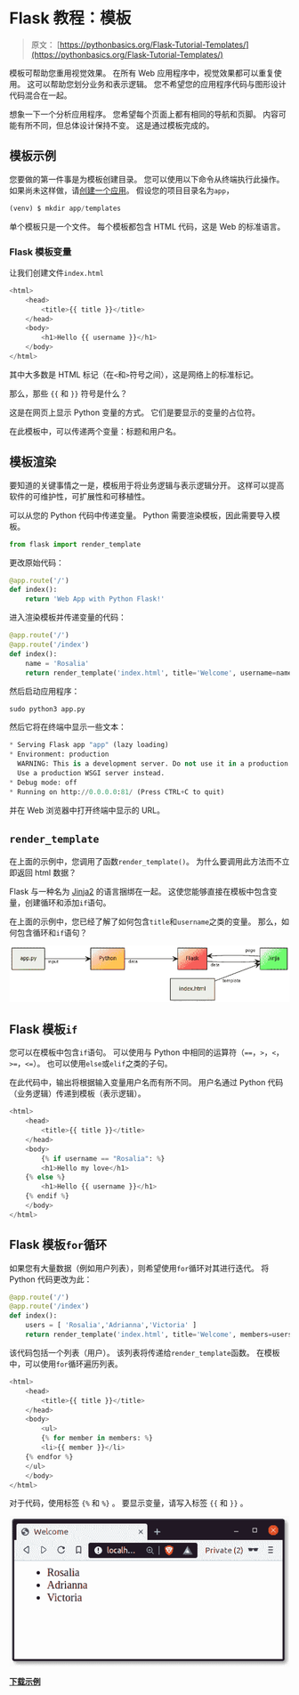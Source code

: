 # Flask 教程：模板

> 原文： [https://pythonbasics.org/Flask-Tutorial-Templates/](https://pythonbasics.org/Flask-Tutorial-Templates/)

模板可帮助您重用视觉效果。 在所有 Web 应用程序中，视觉效果都可以重复使用。 这可以帮助您划分业务和表示逻辑。 您不希望您的应用程序代码与图形设计代码混合在一起。

想象一下一个分析应用程序。 您希望每个页面上都有相同的导航和页脚。 内容可能有所不同，但总体设计保持不变。 这是通过模板完成的。



## 模板示例

您要做的第一件事是为模板创建目录。 您可以使用以下命令从终端执行此操作。 如果尚未这样做，请[创建一个应用](https://pythonbasics.org/Flask-Tutorial-Hello-World/)。 假设您的项目目录名为`app`，

```py
(venv) $ mkdir app/templates

```

单个模板只是一个文件。 每个模板都包含 HTML 代码，这是 Web 的标准语言。

### Flask 模板变量

让我们创建文件`index.html`

```py
<html>
    <head>
        <title>{{ title }}</title>
    </head>
    <body>
        <h1>Hello {{ username }}</h1>
    </body>
</html>

```

其中大多数是 HTML 标记（在`<`和`>`符号之间），这是网络上的标准标记。

那么，那些 `{{` 和 `}}` 符号是什么？

这是在网页上显示 Python 变量的方式。 它们是要显示的变量的占位符。

在此模板中，可以传递两个变量：标题和用户名。

## 模板渲染

要知道的关键事情之一是，模板用于将业务逻辑与表示逻辑分开。 这样可以提高软件的可维护性，可扩展性和可移植性。

可以从您的 Python 代码中传递变量。 Python 需要渲染模板，因此需要导入模板。

```py
from flask import render_template

```

更改原始代码：

```py
@app.route('/')
def index():
    return 'Web App with Python Flask!'

```

进入渲染模板并传递变量的代码：

```py
@app.route('/')
@app.route('/index')
def index():
    name = 'Rosalia'
    return render_template('index.html', title='Welcome', username=name)

```

然后启动应用程序：

```py
sudo python3 app.py

```

然后它将在终端中显示一些文本：

```py
* Serving Flask app "app" (lazy loading)
* Environment: production
  WARNING: This is a development server. Do not use it in a production deployment.
  Use a production WSGI server instead.
* Debug mode: off
* Running on http://0.0.0.0:81/ (Press CTRL+C to quit)

```

并在 Web 浏览器中打开终端中显示的 URL。

## `render_template`

在上面的示例中，您调用了函数`render_template()`。 为什么要调用此方法而不立即返回 html 数据？

Flask 与一种名为 [Jinja2](https://palletsprojects.com/p/jinja/) 的语言捆绑在一起。 这使您能够直接在模板中包含变量，创建循环和添加`if`语句。

在上面的示例中，您已经了解了如何包含`title`和`username`之类的变量。 那么，如何包含循环和`if`语句？

![jinja flask template engine](img/a578844d3e2d5e4b4320841a5cc9c5be.jpg)

## Flask 模板`if`

您可以在模板中包含`if`语句。 可以使用与 Python 中相同的运算符（`==`，`>`，`<`，`>=`，`<=`）。 也可以使用`else`或`elif`之类的子句。

在此代码中，输出将根据输入变量用户名而有所不同。 用户名通过 Python 代码（业务逻辑）传递到模板（表示逻辑）。

```py
<html>
    <head>
        <title>{{ title }}</title>
    </head>
    <body>
        {% if username == "Rosalia": %}
        <h1>Hello my love</h1>
	{% else %}
        <h1>Hello {{ username }}</h1>
	{% endif %}
    </body>
</html>

```

## Flask 模板`for`循环

如果您有大量数据（例如用户列表），则希望使用`for`循环对其进行迭代。 将 Python 代码更改为此：

```py
@app.route('/')
@app.route('/index')
def index():
    users = [ 'Rosalia','Adrianna','Victoria' ]
    return render_template('index.html', title='Welcome', members=users)

```

该代码包括一个列表（用户）。 该列表将传递给`render_template`函数。 在模板中，可以使用`for`循环遍历列表。

```py
<html>
    <head>
        <title>{{ title }}</title>
    </head>
    <body>
        <ul>
        {% for member in members: %}
        <li>{{ member }}</li>
	{% endfor %}
	</ul>
    </body>
</html>

```

对于代码，使用标签 `{%` 和 `%}` 。
要显示变量，请写入标签 `{{` 和 `}}` 。

![for loop in jinja2](img/4060d9fd58b873f1de971a59295495b1.jpg)

[**下载示例**](https://gum.co/IMzBy)